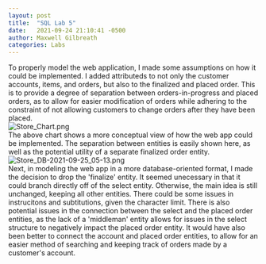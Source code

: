 ```yaml
---
layout: post
title:  "SQL Lab 5"
date:   2021-09-24 21:10:41 -0500
author: Maxwell Gilbreath
categories: Labs
---
```

To properly model the web application, I made some assumptions on how it could be implemented. I added attributeds to not only the customer accounts, items, and orders, but also to the finalized and placed order. This is to provide a degree of separation between orders-in-progress and placed orders, as to allow for easier modification of orders while adhering to the constraint of not allowing customers to change orders after they have been placed.<br>
![Store_Chart.png](https://maxgilbreath.github.io/blog/images/Store_Chart.png)<br>
The above chart shows a more conceptual view of how the web app could be implemented. The separation between entities is easily shown here, as well as the potential utility of a separate finalized order entity.<br>
![Store_DB-2021-09-25_05-13.png](https://maxgilbreath.github.io/blog/images/Store_DB-2021-09-25_05-13.png)<br>
Next, in modeling the web app in a more database-oriented format, I made the decision to drop the 'finalize' entity. It seemed unecessary in that it could branch directly off of the select entity. Otherwise, the main idea is still unchanged, keeping all other entities. There could be some issues in instrucitons and subtitutions, given the character limit. There is also potential issues in the connection between the select and the placed order entities, as the lack of a 'middleman' entity allows for issues in the select structure to negatively impact the placed order entity. It would have also been better to connect the account and placed order entities, to allow for an easier method of searching and keeping track of orders made by a customer's account.
